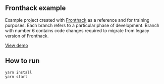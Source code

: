 ## Fronthack example

Example project created with [Fronthack](http://fronthack.com/) as a reference
and for training purposes. Each branch refers to a particular phase of development.
Branch with number 6 contains code changes required to migrate from legacy
version of Fronthack.

[View demo](https://frontcraft.github.io/fronthack-example)

## How to run

```
yarn install
yarn start
```



